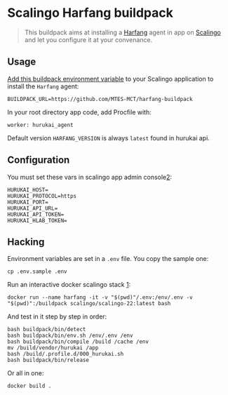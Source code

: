 # Scalingo Harfang buildpack

> This buildpack aims at installing a [Harfang](https://harfang.io) agent in app on [Scalingo](https://www.scalingo.com) and let you configure it at your convenance.

## Usage

[Add this buildpack environment variable][1] to your Scalingo application to install the `Harfang` agent:

```shell
BUILDPACK_URL=https://github.com/MTES-MCT/harfang-buildpack
```

In your root directory app code, add Procfile with:
```shell
worker: hurukai_agent
```

Default version `HARFANG_VERSION` is always `latest` found in hurukai api.

## Configuration

You must set these vars in scalingo app admin console[2]:

```shell
HURUKAI_HOST=
HURUKAI_PROTOCOL=https
HURUKAI_PORT=
HURUKAI_API_URL=
HURUKAI_API_TOKEN=
HURUKAI_HLAB_TOKEN=
```

## Hacking

Environment variables are set in a `.env` file. You copy the sample one:

```shell
cp .env.sample .env
```

Run an interactive docker scalingo stack [1]:

```shell
docker run --name harfang -it -v "$(pwd)"/.env:/env/.env -v "$(pwd)":/buildpack scalingo/scalingo-22:latest bash
```

And test in it step by step in order:

```shell
bash buildpack/bin/detect
bash buildpack/bin/env.sh /env/.env /env
bash buildpack/bin/compile /build /cache /env
mv /build/vendor/hurukai /app
bash /build/.profile.d/000_hurukai.sh
bash buildpack/bin/release
```

Or all in one:

```shell
docker build .
```

[1]: https://doc.scalingo.com/platform/deployment/buildpacks/custom
[2]: https://doc.scalingo.com/platform/app/environment
